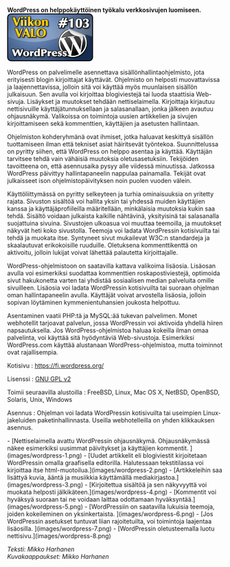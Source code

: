 <!--
Title: 2x51 WordPress - Viikon VALO #103
Date: 2012/12/16
Pageimage: valo103-wordpress.png
Tags: Linux,Windows,Mac OS X,FreeBSD,OpenBSD,NetBSD,Solaris,Unix,Palvelinohjelma,Sisällönhallinta,Blogi,CMS
-->

**WordPress on helppokäyttöinen työkalu verkkosivujen luomiseen.**
![](images/valo103-wordpress.png "fig:valo103-wordpress.png")

WordPress on palvelimelle asennettava sisällönhallintaohjelmisto, jota
erityisesti blogin kirjoittajat käyttävät. Ohjelmisto on helposti
muovattavissa ja laajennettavissa, jolloin sitä voi käyttää myös
muunlaisen sisällön julkaisuun. Sen avulla voi kirjoittaa blogiviestejä
tai luoda staattisia Web-sivuja. Lisäykset ja muutokset tehdään
nettiselaimella. Kirjoittaja kirjautuu nettisivuille
käyttäjätunnuksellaan ja salasanallaan, jonka jälkeen avautuu
ohjausnäkymä. Valikoissa on toimintoja uusien artikkelien ja sivujen
kirjoittamiseen sekä kommenttien, käyttäjien ja asetusten hallintaan.

Ohjelmiston kohderyhmänä ovat ihmiset, jotka haluavat keskittyä sisällön
tuottamiseen ilman että tekniset asiat häiritsevät työntekoa.
Suunnittelussa on pyritty siihen, että WordPress on helppo asentaa ja
käyttää. Käyttäjän tarvitsee tehdä vain vähäisiä muutoksia
oletusasetuksiin. Tekijöiden tavoitteena on, että asennusaika pysyy alle
viidessä minuutissa. Jatkossa WordPress päivittyy hallintapaneelin
nappulaa painamalla. Tekijät ovat julkaisseet ison ohjelmistopäivityksen
noin puolen vuoden välein.

Käyttöliittymässä on pyritty selkeyteen ja turhia ominaisuuksia on
yritetty rajata. Sivuston sisältöä voi hallita yksin tai yhdessä muiden
käyttäjien kanssa ja käyttäjäprofiileilla määritellään, minkälaisia
muutoksia kukin saa tehdä. Sisältö voidaan julkaista kaikille nähtävinä,
yksityisinä tai salasanalla suojattuina sivuina. Sivustojen ulkoasua voi
muuttaa teemoilla, ja muutokset näkyvät heti koko sivustolla. Teemoja
voi ladata WordPressin kotisivuilta tai tehdä ja muokata itse. Syntyneet
sivut mukailevat W3C:n standardeja ja skaalautuvat erikokoisille
ruuduille. Oletuksena kommenttikenttä on aktivoitu, jolloin lukijat
voivat lähettää palautetta kirjoittajalle.

WordPress-ohjelmistoon on saatavilla kattava valikoima lisäosia.
Lisäosan avulla voi esimerkiksi suodattaa kommenttien
roskapostiviestejä, optimoida sivut hakukonetta varten tai yhdistää
sosiaalisen median palveluita omille sivuilleen. Lisäosia voi ladata
WordPressin kotisivuilta tai suoraan ohjelman oman hallintapaneelin
avulla. Käyttäjät voivat arvostella lisäosia, jolloin sopivan löytäminen
kymmenientuhansien joukosta helpottuu.

Asentaminen vaatii PHP:tä ja MySQL:ää tukevan palvelimen. Monet
webhotellit tarjoavat palvelun, jossa WordPressin voi aktivoida yhdellä
hiiren napsautuksella. Jos WordPress-ohjelmistoa haluaa kokeilla ilman
omaa palvelinta, voi käyttää sitä hyödyntäviä Web-sivustoja. Esimerkiksi
WordPress.com käyttää alustanaan WordPress-ohjelmistoa, mutta toiminnot
ovat rajallisempia.

Kotisivu
:   <https://fi.wordpress.org/>

Lisenssi
:   [GNU GPL v2](https://wordpress.org/about/gpl/)

Toimii seuraavilla alustoilla
:   FreeBSD, Linux, Mac OS X, NetBSD, OpenBSD, Solaris, Unix, Windows

Asennus
:   Ohjelman voi ladata WordPressin kotisivuilta tai useimpien
    Linux-jakeluiden paketinhallinnasta. Useilla webhotelleilla on yhden
    klikkauksen asennus.

<div class="psgallery" markdown="1">
-   [Nettiselaimella avattu WordPressin ohjausnäkymä. Ohjausnäkymässä
    näkee esimerkiksi uusimmat päivitykset ja käyttäjien kommentit.
    ](images/wordpress-1.png)
-   [Uudet artikkelit eli blogiviestit kirjoitetaan WordPressin omalla
    graafisella editorilla. Halutessaan tekstitilassa voi kirjoittaa
    itse html-muotoilua.](images/wordpress-2.png)
-   [Artikkeleihin saa lisättyä kuvia, ääntä ja musiikkia käyttämällä
    mediakirjastoa.](images/wordpress-3.png)
-   [Kirjoitettua sisältöä ja sen näkyvyyttä voi muokata helposti
    jälkikäteen.](images/wordpress-4.png)
-   [Kommentit voi hyväksyä suoraan tai ne voidaan laittaa odottamaan
    hyväksyntää.](images/wordpress-5.png)
-   [WordPressiin on saatavilla lukuisia teemoja, joiden kokeileminen on
    yksinkertaista. ](images/wordpress-6.png)
-   [Jos WordPressin asetukset tuntuvat liian rajoitetuilta, voi
    toimintoja laajentaa lisäosilla. ](images/wordpress-7.png)
-   [WordPressin oletusteemalla luotu
    nettisivu.](images/wordpress-8.png)
</div>

*Teksti: Mikko Harhanen* <br />
*Kuvakaappaukset: Mikko Harhanen*
